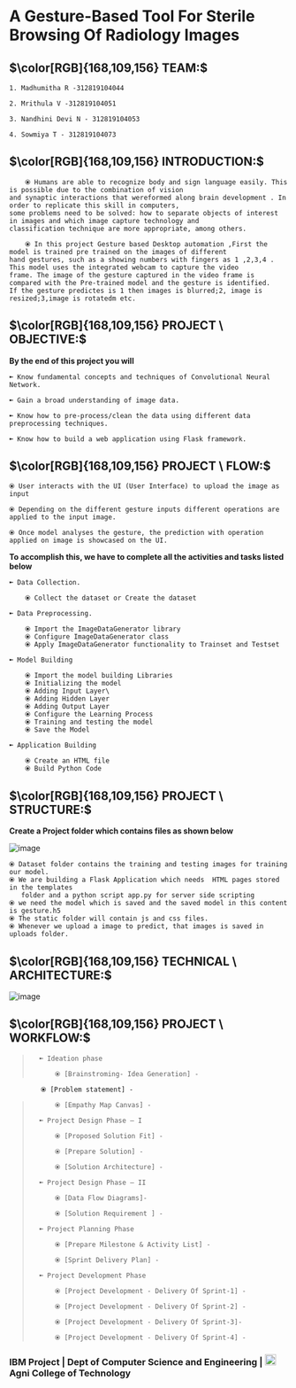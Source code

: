 # A Gesture-Based Tool For Sterile Browsing Of Radiology Images

## $\color[RGB]{168,109,156} TEAM:$

    1. Madhumitha R -312819104044
    
    2. Mrithula V -312819104051
    
    3. Nandhini Devi N - 312819104053
    
    4. Sowmiya T - 312819104073

## $\color[RGB]{168,109,156} INTRODUCTION:$

        ⦿ Humans are able to recognize body and sign language easily. This is possible due to the combination of vision
    and synaptic interactions that wereformed along brain development . In order to replicate this skill in computers, 
    some problems need to be solved: how to separate objects of interest in images and which image capture technology and 
    classification technique are more appropriate, among others.

        ⦿ In this project Gesture based Desktop automation ,First the model is trained pre trained on the images of different
    hand gestures, such as a showing numbers with fingers as 1 ,2,3,4 . This model uses the integrated webcam to capture the video
    frame. The image of the gesture captured in the video frame is compared with the Pre-trained model and the gesture is identified. 
    If the gesture predictes is 1 then images is blurred;2, image is resized;3,image is rotatedm etc.

## $\color[RGB]{168,109,156} PROJECT \ OBJECTIVE:$
**By the end of this project you will**

    ➼ Know fundamental concepts and techniques of Convolutional Neural Network.

    ➼ Gain a broad understanding of image data.

    ➼ Know how to pre-process/clean the data using different data preprocessing techniques.

    ➼ Know how to build a web application using Flask framework.
   
## $\color[RGB]{168,109,156} PROJECT \ FLOW:$

    ⦿ User interacts with the UI (User Interface) to upload the image as input

    ⦿ Depending on the different gesture inputs different operations are applied to the input image.

    ⦿ Once model analyses the gesture, the prediction with operation applied on image is showcased on the UI.

**To accomplish this, we have to complete all the activities and tasks listed below**

    ➼ Data Collection.

        ⦿ Collect the dataset or Create the dataset

    ➼ Data Preprocessing.

        ⦿ Import the ImageDataGenerator library
        ⦿ Configure ImageDataGenerator class
        ⦿ Apply ImageDataGenerator functionality to Trainset and Testset

    ➼ Model Building

        ⦿ Import the model building Libraries
        ⦿ Initializing the model
        ⦿ Adding Input Layer\
        ⦿ Adding Hidden Layer
        ⦿ Adding Output Layer
        ⦿ Configure the Learning Process
        ⦿ Training and testing the model
        ⦿ Save the Model

    ➼ Application Building

        ⦿ Create an HTML file
        ⦿ Build Python Code


## $\color[RGB]{168,109,156} PROJECT \ STRUCTURE:$
**Create a Project folder which contains files as shown below**


![image](https://user-images.githubusercontent.com/70817219/194914420-9ef53158-9413-447b-a7f3-846d5ed567cb.png)

    ⦿ Dataset folder contains the training and testing images for training our model.
    ⦿ We are building a Flask Application which needs  HTML pages stored in the templates 
       folder and a python script app.py for server side scripting
    ⦿ we need the model which is saved and the saved model in this content is gesture.h5
    ⦿ The static folder will contain js and css files.
    ⦿ Whenever we upload a image to predict, that images is saved in uploads folder.

## $\color[RGB]{168,109,156} TECHNICAL \ ARCHITECTURE:$

![image](https://user-images.githubusercontent.com/70817219/194914841-4fc230f1-53f9-4b5a-8d9a-e902d9fc3581.png)


## $\color[RGB]{168,109,156} PROJECT \ WORKFLOW:$

>       ➼ Ideation phase
>           
>           ⦿ [Brainstroming- Idea Generation] -

            ⦿ [Problem statement] -
>           
>           ⦿ [Empathy Map Canvas] - 
>           
>       ➼ Project Design Phase – I
>            
>           ⦿ [Proposed Solution Fit] -
>           
>           ⦿ [Prepare Solution] -
>           
>           ⦿ [Solution Architecture] -
>           
>       ➼ Project Design Phase – II
>           
>           ⦿ [Data Flow Diagrams]-
>           
>           ⦿ [Solution Requirement ] -
>           
>       ➼ Project Planning Phase
>       
>           ⦿ [Prepare Milestone & Activity List] -
>           
>           ⦿ [Sprint Delivery Plan] -
>           
>       ➼ Project Development Phase
>       
>           ⦿ [Project Development - Delivery Of Sprint-1] -
>           
>           ⦿ [Project Development - Delivery Of Sprint-2] -     
>               
>           ⦿ [Project Development - Delivery Of Sprint-3]-
>           
>           ⦿ [Project Development - Delivery Of Sprint-4] -
>                

### IBM Project | Dept of Computer Science and Engineering | <img src="https://user-images.githubusercontent.com/83297844/194126327-5c9091a6-f2ab-4793-9444-9a07f37aafe0.png" alt="InfiniteGraph Logo" width="20"> Agni College of Technology 
